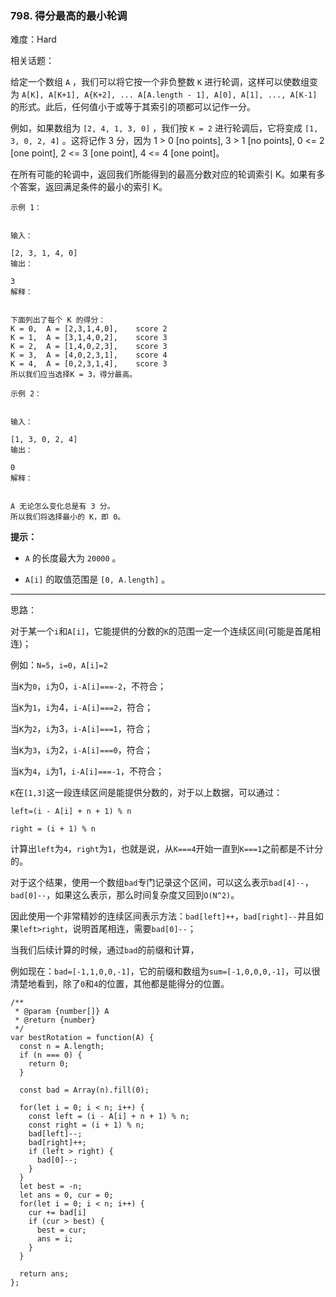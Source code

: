 ### 798. 得分最高的最小轮调

难度：Hard

相关话题：

给定一个数组 `A` ，我们可以将它按一个非负整数  `K` 进行轮调，这样可以使数组变为 `A[K], A[K+1], A{K+2], ... A[A.length - 1], A[0], A[1], ..., A[K-1]` 的形式。此后，任何值小于或等于其索引的项都可以记作一分。



例如，如果数组为 `[2, 4, 1, 3, 0]` ，我们按 `K = 2` 进行轮调后，它将变成 `[1, 3, 0, 2, 4]` 。这将记作 3 分，因为 1 > 0 [no points], 3 > 1 [no points], 0 <= 2 [one point], 2 <= 3 [one point], 4 <= 4 [one point]。



在所有可能的轮调中，返回我们所能得到的最高分数对应的轮调索引 K。如果有多个答案，返回满足条件的最小的索引 K。



```
示例 1：


输入：

[2, 3, 1, 4, 0]
输出：

3
解释：


下面列出了每个 K 的得分：
K = 0,  A = [2,3,1,4,0],    score 2
K = 1,  A = [3,1,4,0,2],    score 3
K = 2,  A = [1,4,0,2,3],    score 3
K = 3,  A = [4,0,2,3,1],    score 4
K = 4,  A = [0,2,3,1,4],    score 3
所以我们应当选择K = 3，得分最高。
```






```
示例 2：


输入：

[1, 3, 0, 2, 4]
输出：

0
解释：


A 无论怎么变化总是有 3 分。
所以我们将选择最小的 K，即 0。
```


**提示：** 




* `A` 的长度最大为 `20000` 。

* `A[i]`  的取值范围是 `[0, A.length]` 。






-----

思路：

对于某一个`i`和`A[i]`，它能提供的分数的`K`的范围一定一个连续区间(可能是首尾相连)；

例如：`N=5`，`i=0`，`A[i]=2`

当`K`为`0`，`i`为0，`i-A[i]===-2`，不符合；

当`K`为`1`，`i`为4，`i-A[i]===2`，符合；

当`K`为`2`，`i`为3，`i-A[i]===1`，符合；

当`K`为`3`，`i`为2，`i-A[i]===0`，符合；

当`K`为`4`，`i`为1，`i-A[i]===-1`，不符合；

`K`在`[1,3]`这一段连续区间是能提供分数的，对于以上数据，可以通过：

`left=(i - A[i] + n + 1) % n`

`right = (i + 1) % n`

计算出`left`为`4`，`right`为`1`，也就是说，从`K===4`开始一直到`K===1`之前都是不计分的。

对于这个结果，使用一个数组`bad`专门记录这个区间，可以这么表示`bad[4]--`，`bad[0]--`，如果这么表示，那么时间复杂度又回到`O(N^2)`。

因此使用一个非常精妙的连续区间表示方法：`bad[left]++`，`bad[right]--`并且如果`left>right`，说明首尾相连，需要`bad[0]--`；

当我们后续计算的时候，通过`bad`的前缀和计算，

例如现在：`bad=[-1,1,0,0,-1]`，它的前缀和数组为`sum=[-1,0,0,0,-1]`，可以很清楚地看到，除了`0`和`4`的位置，其他都是能得分的位置。


```
/**
 * @param {number[]} A
 * @return {number}
 */
var bestRotation = function(A) {
  const n = A.length;
  if (n === 0) {
    return 0;
  }
  
  const bad = Array(n).fill(0);
  
  for(let i = 0; i < n; i++) {
    const left = (i - A[i] + n + 1) % n;
    const right = (i + 1) % n;
    bad[left]--;
    bad[right]++;
    if (left > right) {
      bad[0]--;
    }
  }
  let best = -n;
  let ans = 0, cur = 0;
  for(let i = 0; i < n; i++) {
    cur += bad[i]
    if (cur > best) {
      best = cur;
      ans = i;
    }
  }
  
  return ans;
};
```


